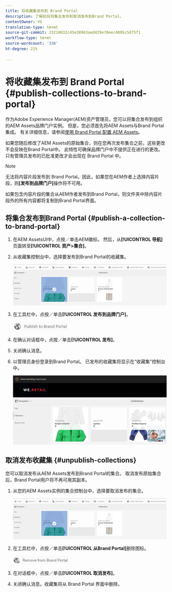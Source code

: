 ```yaml
---
title: 将收藏集发布到 Brand Portal
description: 了解如何将集合发布和取消发布到Brand Portal。
contentOwner: VG
translation-type: tm+mt
source-git-commit: 33210032c45e38963aed429e70eec4095c5d75f1
workflow-type: tm+mt
source-wordcount: '338'
ht-degree: 21%

---
```



# 将收藏集发布到 Brand Portal {#publish-collections-to-brand-portal}

作为Adobe Experience Manager(AEM)资产管理员，您可以将集合发布到组织的AEM Assets品牌门户实例。 但是，您必须首先将AEM Assets与Brand Portal集成。 有关详细信息，请参阅[使用 Brand Portal 配置 AEM Assets](configure-aem-assets-with-brand-portal.md)。

如果您随后修改了AEM Assets的原始集合，则在您再次发布集合之前，这些更改不会反映在Brand Portal中。 此特性可确保品牌门户中不提供正在进行的更改。 只有管理员发布的已批准更改才会出现在 Brand Portal 中。

>[!NOTE]
>
>无法将内容片段发布到 Brand Portal。因此，如果您在AEM作者上选择内容片段，则&#x200B;**[发布到品牌门户]**&#x200B;操作将不可用。
>
>如果包含内容片段的集合从AEM作者发布到Brand Portal，则文件夹中除内容片段外的所有内容都将复制到Brand Portal界面。

## 将集合发布到Brand Portal {#publish-a-collection-to-brand-portal}

1. 在AEM AssetsUI中，点按／单击AEM徽标。 然后，从&#x200B;**[!UICONTROL 导航]**&#x200B;页面转至&#x200B;**[!UICONTROL 资产>集合]**。
2. 从收藏集控制台中，选择要发布到Brand Portal的收藏集。

   ![select_collection](assets/select_collection.png)

3. 在工具栏中，点按／单击&#x200B;**[!UICONTROL 发布到品牌门户]**。

   ![publish_to_bp_icon](assets/publish_to_bp_icon.png)

4. 在确认对话框中，点按／单击&#x200B;**[!UICONTROL 发布]**。
5. 关闭确认消息。
6. 以管理员身份登录到Brand Portal。 已发布的收藏集将显示在“收藏集”控制台中。

   ![published_collection](assets/published_collection.png)

## 取消发布收藏集 {#unpublish-collections}

您可以取消发布从AEM Assets发布到Brand Portal的集合。 取消发布原始集合后，Brand Portal用户将不再可用其副本。

1. 从您的AEM Assets实例的集合控制台中，选择要取消发布的集合。

   ![select_collection-1](assets/select_collection-1.png)

2. 在工具栏中，点按／单击&#x200B;**[!UICONTROL 从Brand Portal]**&#x200B;删除图标。

   ![remove_from_bp_icon](assets/remove_from_bp_icon.png)

3. 在对话框中，点按／单击&#x200B;**[!UICONTROL 取消发布]**。
4. 关闭确认消息。收藏集将从 Brand Portal 界面中删除。
